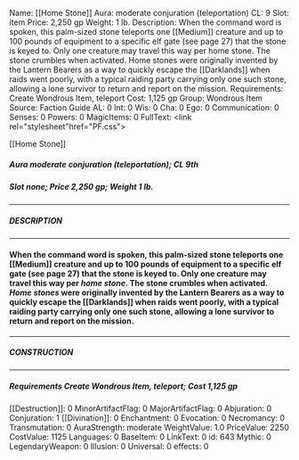 Name: [[Home Stone]]
Aura: moderate conjuration (teleportation)
CL: 9
Slot: item
Price: 2,250 gp
Weight: 1 lb.
Description: When the command word is spoken, this palm-sized stone teleports one [[Medium]] creature and up to 100 pounds of equipment to a specific elf gate (see page 27) that the stone is keyed to. Only one creature may travel this way per home stone. The stone crumbles when activated. Home stones were originally invented by the Lantern Bearers as a way to quickly escape the [[Darklands]] when raids went poorly, with a typical raiding party carrying only one such stone, allowing a lone survivor to return and report on the mission.
Requirements: Create Wondrous Item, teleport
Cost: 1,125 gp
Group: Wondrous Item
Source: Faction Guide
AL: 0
Int: 0
Wis: 0
Cha: 0
Ego: 0
Communication: 0
Senses: 0
Powers: 0
MagicItems: 0
FullText: <link rel="stylesheet"href="PF.css"><div class="heading"><p class="alignleft">[[Home Stone]]</p><div style="clear: both;"></div></div><div><h5><b>Aura </b>moderate conjuration (teleportation); <b>CL </b>9th</h5><h5><b>Slot </b>none; <b>Price </b>2,250 gp; <b>Weight </b>1 lb.</h5></div><hr/><div><h5><b>DESCRIPTION</b></h5></div><hr/><div><h4><p>When the command word is spoken, this palm-sized stone teleports one [[Medium]] creature and up to 100 pounds of equipment to a specific elf gate (see page 27) that the stone is keyed to. Only one creature may travel this way per <i>home stone</i>. The stone crumbles when activated. <i>Home stones</i> were originally invented by the Lantern Bearers as a way to quickly escape the [[Darklands]] when raids went poorly, with a typical raiding party carrying only one such stone, allowing a lone survivor to return and report on the mission.</p></h4></div><hr/><div><h5><b>CONSTRUCTION</b></h5></div><hr/><div><h5><b>Requirements </b>Create Wondrous Item, <i>teleport</i>; <b>Cost </b>1,125 gp</h5></div>
[[Destruction]]: 0
MinorArtifactFlag: 0
MajorArtifactFlag: 0
Abjuration: 0
Conjuration: 1
[[Divination]]: 0
Enchantment: 0
Evocation: 0
Necromancy: 0
Transmutation: 0
AuraStrength: moderate
WeightValue: 1.0
PriceValue: 2250
CostValue: 1125
Languages: 0
BaseItem: 0
LinkText: 0
id: 643
Mythic: 0
LegendaryWeapon: 0
Illusion: 0
Universal: 0
effects: 0
